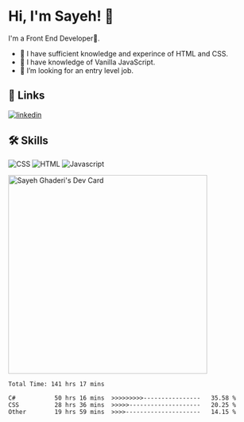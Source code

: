 


# Hi, I'm Sayeh! 👋

 
I'm a Front End Developer🚀.
- 🔭 I have sufficient knowledge and experince of HTML and CSS. 
- 🌱 I have knowledge of Vanilla JavaScript.
- 👯 I’m looking for an entry level job.

## 🔗 Links
[![linkedin](https://img.shields.io/badge/linkedin-0A66C2?style=for-the-badge&logo=linkedin&logoColor=white)](https://www.linkedin.com/in/sayeh-ghaderi-11aa62106/)


 
## 🛠 Skills
![CSS](https://img.shields.io/badge/CSS3-1572B6?style=for-the-badge&logo=css3&logoColor=white)
![HTML](https://img.shields.io/badge/HTML5-E34F26?style=for-the-badge&logo=html5&logoColor=white)
![Javascript](https://img.shields.io/badge/JavaScript-323330?style=for-the-badge&logo=javascript&logoColor=F7DF1E) 


<!--
**sayeh92/sayeh92** is a ✨ _special_ ✨ repository because its `README.md` (this file) appears on your GitHub profile.

Here are some ideas to get you started:

- 🔭 I’m currently working on ...
- 🌱 I’m currently learning ...
- 👯 I’m looking to collaborate on ...
- 🤔 I’m looking for help with ...
- 💬 Ask me about ...
- 📫 How to reach me: ...
- 😄 Pronouns: ...
- ⚡ Fun fact: ...
-->
<a href="https://app.daily.dev/SayehCodes"><img src="https://api.daily.dev/devcards/1da3c069f92f4453a33e24a96b51ddbc.png?r=yqa" width="400" alt="Sayeh Ghaderi's Dev Card"/></a>
<!--START_SECTION:waka-->

```text
Total Time: 141 hrs 17 mins

C#           50 hrs 16 mins  >>>>>>>>>----------------   35.58 %
CSS          28 hrs 36 mins  >>>>>--------------------   20.25 %
Other        19 hrs 59 mins  >>>>---------------------   14.15 %
```

<!--END_SECTION:waka-->
